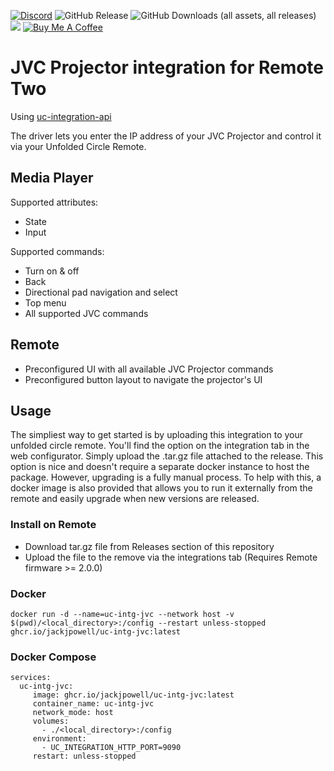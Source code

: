 [![Discord](https://badgen.net/discord/online-members/zGVYf58)](https://discord.gg/zGVYf58)
![GitHub Release](https://img.shields.io/github/v/release/jackjpowell/uc-intg-jvc)
![GitHub Downloads (all assets, all releases)](https://img.shields.io/github/downloads/jackjpowell/uc-intg-jvc/total)
<a href="#"><img src="https://img.shields.io/maintenance/yes/2025.svg"></a>
[![Buy Me A Coffee](https://img.shields.io/badge/Buy_Me_A_Coffee&nbsp;☕-FFDD00?logo=buy-me-a-coffee&logoColor=white&labelColor=grey)](https://buymeacoffee.com/jackpowell)

# JVC Projector integration for Remote Two

Using [uc-integration-api](https://github.com/aitatoi/integration-python-library)

The driver lets you enter the IP address of your JVC Projector and control it via your Unfolded Circle Remote.

## Media Player
Supported attributes:
- State
- Input

Supported commands:
- Turn on & off
- Back
- Directional pad navigation and select
- Top menu
- All supported JVC commands

## Remote
- Preconfigured UI with all available JVC Projector commands
- Preconfigured button layout to navigate the projector's UI

## Usage
The simpliest way to get started is by uploading this integration to your unfolded circle remote. You'll find the option on the integration tab in the web configurator. Simply upload the .tar.gz file attached to the release. This option is nice and doesn't require a separate docker instance to host the package. However, upgrading is a fully manual process. To help with this, a docker image is also provided that allows you to run it externally from the remote and easily upgrade when new versions are released. 

### Install on Remote

- Download tar.gz file from Releases section of this repository
- Upload the file to the remove via the integrations tab (Requires Remote firmware >= 2.0.0)

### Docker
```
docker run -d --name=uc-intg-jvc --network host -v $(pwd)/<local_directory>:/config --restart unless-stopped ghcr.io/jackjpowell/uc-intg-jvc:latest
```

### Docker Compose
```
services:
  uc-intg-jvc:
     image: ghcr.io/jackjpowell/uc-intg-jvc:latest
     container_name: uc-intg-jvc
     network_mode: host
     volumes:
       - ./<local_directory>:/config
     environment:
       - UC_INTEGRATION_HTTP_PORT=9090
     restart: unless-stopped
```
